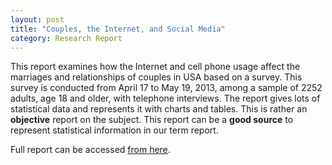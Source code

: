 ```yaml
---
layout: post
title: "Couples, the Internet, and Social Media"
category: Research Report
---
```

This report examines how the Internet and cell phone usage affect the marriages and relationships of couples in USA based on a survey. 
This survey is conducted from April 17 to May 19, 2013, among a sample of 2252 adults, age 18 and older, with telephone interviews.
The report gives lots of statistical data and represents it with charts and tables. This is rather an **objective** report on the subject. 
This report can be a **good source** to represent statistical information in our term report. 

<!-- more -->

Full report can be accessed [from here](http://www.pewinternet.org/2014/02/11/couples-the-internet-and-social-media/).
